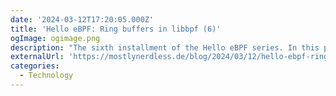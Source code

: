 ```yaml
---
date: '2024-03-12T17:20:05.000Z'
title: 'Hello eBPF: Ring buffers in libbpf (6)'
ogImage: ogimage.png
description: "The sixth installment of the Hello eBPF series. In this part, you'll learn how to use ring buffers, port eBPF code from C to Java, and add tests to the underlying map implementation"
externalUrl: 'https://mostlynerdless.de/blog/2024/03/12/hello-ebpf-ring-buffers-in-libbpf-6/'
categories:
  - Technology
---
```

